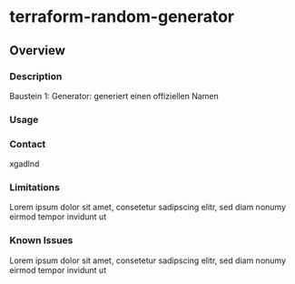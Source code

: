 # terraform-random-generator

## Overview

### Description
Baustein 1: Generator: generiert einen offiziellen Namen

### Usage

### Contact
xgadlnd

### Limitations
Lorem ipsum dolor sit amet, consetetur sadipscing elitr, sed diam nonumy eirmod tempor invidunt ut

### Known Issues
Lorem ipsum dolor sit amet, consetetur sadipscing elitr, sed diam nonumy eirmod tempor invidunt ut
